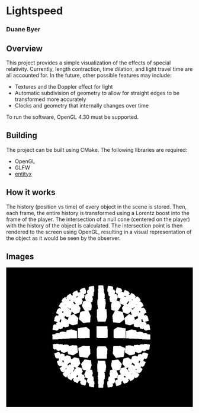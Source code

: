 # Lightspeed
### Duane Byer

## Overview

This project provides a simple visualization of the effects of special
relativity. Currently, length contraction, time dilation, and light travel time
are all accounted for. In the future, other possible features may include:

  * Textures and the Doppler effect for light
  * Automatic subdivision of geometry to allow for straight edges to be
    transformed more accurately
  * Clocks and geometry that internally changes over time

To run the software, OpenGL 4.30 must be supported.

## Building

The project can be built using CMake. The following libraries are required:

  * OpenGL
  * GLFW
  * [entityx](https://github.com/alecthomas/entityx)

## How it works

The history (position vs time) of every object in the scene is stored. Then,
each frame, the entire history is transformed using a Lorentz boost into the
frame of the player. The intersection of a null cone (centered on the player)
with the history of the object is calculated. The intersection point is then
rendered to the screen using OpenGL, resulting in a visual representation of the
object as it would be seen by the observer.

## Images

![](https://raw.githubusercontent.com/duanebyer/lightspeed/master/images/image_0.png)


